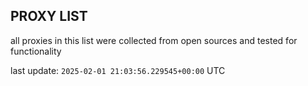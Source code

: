 ## PROXY LIST

all proxies in this list were collected from open sources and tested for functionality

last update: `2025-02-01 21:03:56.229545+00:00` UTC